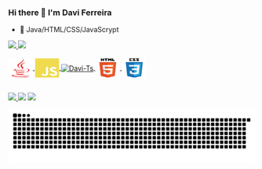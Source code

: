 ### Hi there 👋 I'm Davi Ferreira

- 🌱 Java/HTML/CSS/JavaScrypt


 <div>
  <a href="https://github.com/DaviFerreira98">
  <img height="180em" src="https://github-readme-stats.vercel.app/api?username=DaviFerreira98&show_icons=true&theme=dark&include_all_commits=true&count_private=true"/>
  <img height="180em" src="https://github-readme-stats.vercel.app/api/top-langs/?username=DaviFerreira98&theme=dark&layout=compact&langs_count=20"/>                    
</div>

  <div style="display: inline_block"><br>
  <img align="center" alt="Davi-Ts" height="40" width="50" src="https://raw.githubusercontent.com/devicons/devicon/master/icons/java/java-plain.svg">
  <img align="center" alt="Davi-Ts" height="40" width="50" src="https://raw.githubusercontent.com/devicons/devicon/master/icons/javascript/javascript-plain.svg">
  <img align="center" alt="Davi-Ts" height="40" width="50"src="https://cdn.jsdelivr.net/gh/devicons/devicon/icons/mysql/mysql-plain-wordmark.svg">
    <img align="center" alt="Davi-Ts" height="40" width="50" src="https://raw.githubusercontent.com/devicons/devicon/master/icons/html5/html5-original-wordmark.svg">
   <img align="center" alt="Davi-Ts" height="40" width="50" src="https://raw.githubusercontent.com/devicons/devicon/master/icons/css3/css3-original-wordmark.svg">
</div>
  
 ##
 
  <div> 
  <a href="https://www.linkedin.com/in/davi-ferreira-da-silva-8561b6125/" target="_blank"><img src="https://img.shields.io/badge/-LinkedIn-%230077B5?style=for-the-badge&logo=linkedin&logoColor=white" target="_blank" /a>
  <a href="https://www.instagram.com/davi98_ferreira/" target="_blank"><img src="https://img.shields.io/badge/-Instagram-%23E4405F?style=for-the-badge&logo=instagram&logoColor=white" target="_blank"></a>
   <a href="https://mail.google.com/mail/u/1/?ogbl#inbox" target="_blank"><img src="https://img.shields.io/badge/Gmail-D14836?style=for-the-badge&logo=gmail&logoColor=white" target="_blank"></a>
    </div>
   
   ![Snake animation](https://github.com/DaviFerreira98/DaviFerreira98/blob/output/github-contribution-grid-snake.svg)
  
